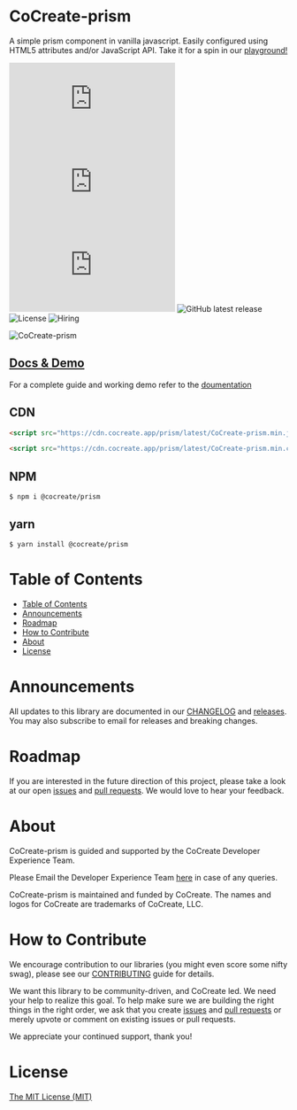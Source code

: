 # CoCreate-prism

A simple prism component in vanilla javascript. Easily configured using HTML5 attributes and/or JavaScript API. Take it for a spin in our [playground!](https://cocreate.app/docs/prism)

![minified](https://img.badgesize.io/https://cdn.cocreate.app/prism/latest/CoCreate-prism.min.js?style=flat-square&label=minified&color=orange)
![gzip](https://img.badgesize.io/https://cdn.cocreate.app/prism/latest/CoCreate-prism.min.js?compression=gzip&style=flat-square&label=gzip&color=yellow)
![brotli](https://img.badgesize.io/https://cdn.cocreate.app/prism/latest/CoCreate-prism.min.js?compression=brotli&style=flat-square&label=brotli)
![GitHub latest release](https://img.shields.io/github/v/release/CoCreate-app/CoCreate-prism?style=flat-square)
![License](https://img.shields.io/github/license/CoCreate-app/CoCreate-prism?style=flat-square)
![Hiring](https://img.shields.io/static/v1?style=flat-square&label=&message=Hiring&color=blueviolet)

![CoCreate-prism](https://cdn.cocreate.app/docs/CoCreate-prism.gif)

## [Docs & Demo](https://cocreate.app/docs/prism)

For a complete guide and working demo refer to the [doumentation](https://cocreate.app/docs/prism)

## CDN

```html
<script src="https://cdn.cocreate.app/prism/latest/CoCreate-prism.min.js"></script>
```

```html
<script src="https://cdn.cocreate.app/prism/latest/CoCreate-prism.min.css"></script>
```

## NPM

```shell
$ npm i @cocreate/prism
```

## yarn

```shell
$ yarn install @cocreate/prism
```

# Table of Contents

- [Table of Contents](#table-of-contents)
- [Announcements](#announcements)
- [Roadmap](#roadmap)
- [How to Contribute](#how-to-contribute)
- [About](#about)
- [License](#license)

<a name="announcements"></a>

# Announcements

All updates to this library are documented in our [CHANGELOG](https://github.com/CoCreate-app/CoCreate-prism/blob/master/CHANGELOG.md) and [releases](https://github.com/CoCreate-app/CoCreate-prism/releases). You may also subscribe to email for releases and breaking changes.

<a name="roadmap"></a>

# Roadmap

If you are interested in the future direction of this project, please take a look at our open [issues](https://github.com/CoCreate-app/CoCreate-prism/issues) and [pull requests](https://github.com/CoCreate-app/CoCreate-prism/pulls). We would love to hear your feedback.

<a name="about"></a>

# About

CoCreate-prism is guided and supported by the CoCreate Developer Experience Team.

Please Email the Developer Experience Team [here](mailto:develop@cocreate.app) in case of any queries.

CoCreate-prism is maintained and funded by CoCreate. The names and logos for CoCreate are trademarks of CoCreate, LLC.

<a name="contribute"></a>

# How to Contribute

We encourage contribution to our libraries (you might even score some nifty swag), please see our [CONTRIBUTING](https://github.com/CoCreate-app/CoCreate-prism/blob/master/CONTRIBUTING.md) guide for details.

We want this library to be community-driven, and CoCreate led. We need your help to realize this goal. To help make sure we are building the right things in the right order, we ask that you create [issues](https://github.com/CoCreate-app/CoCreate-prism/issues) and [pull requests](https://github.com/CoCreate-app/CoCreate-prism/pulls) or merely upvote or comment on existing issues or pull requests.

We appreciate your continued support, thank you!


<a name="license"></a>
# License

[The MIT License (MIT)](https://github.com/CoCreate-app/CoCreate-prism/blob/master/LICENSE)
